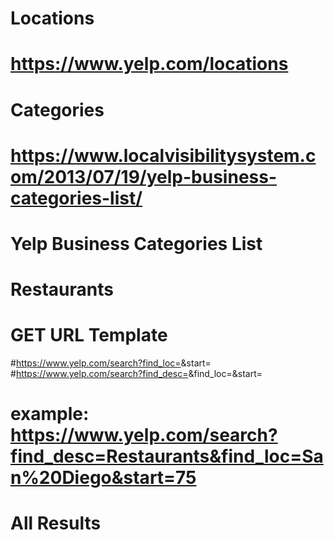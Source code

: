 # Locations
# https://www.yelp.com/locations

# Categories
# https://www.localvisibilitysystem.com/2013/07/19/yelp-business-categories-list/
# Yelp Business Categories List
# Restaurants

# GET URL Template
#https://www.yelp.com/search?find_loc=<location>&start=<start>
#https://www.yelp.com/search?find_desc=<desc>&find_loc=<location>&start=<start>

# example: https://www.yelp.com/search?find_desc=Restaurants&find_loc=San%20Diego&start=75

# All Results